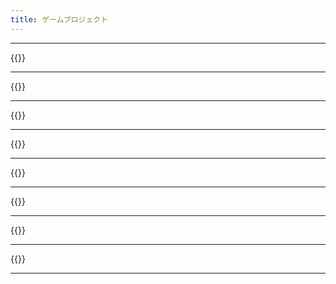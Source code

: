 ```yaml
---
title: ゲームプロジェクト
---
```


---

{{<project-entry-img name="ふわふわぷかぷかゴムテニス" date="2024" role="プログラマー、テクニカルアーティスト" desc="これはスペーステニスゲームです。6回連続でボールを打つと勝利！しかし、ネットがないとラケットは何をするべきでしょうか？答えはあなたの心の中にあります（それは暴力です）。このゲームはToJam 2024のために作られたもので、テーマは「それはそうなるべきだ！」です。" img="ffrt/ffrtbeat.png" devlog="ffrt">}}

---

{{<project-entry-img name="エコーズ・オブ・ザ・ルーツ" date="2023-2024" role="テクニカルアーティスト、リードプログラマー" desc="2024年レベルアップショーケースで最優秀芸術成就賞を受賞。Unity製の2.5Dアクションアドベンチャーゲーム。戦闘フレームワークのコーディング、シェーダー・ポストプロセス・アセットオートメーションツールなどの技術アートを担当。" img="eotr/AWARDS-min.png" devlog="eotr">}}

---

{{<project-entry-img name="動物の惑星：フラットアース [進行中]" date="2023-現在" role="プログラマー、デザイナー" desc="以前のジャムプロジェクト「アニマルプラネット」のアップグレード版。Unityで製作された（平らな）惑星ビルディング、戦略、シミュレーションゲーム。新しい災害システムが導入される予定！プロジェクトは積極的に開発中です。" img="ongoing/placeholder.png">}}

---

{{<project-entry-img name="Slimo" role="プログラマー、デザイナー、3Dアーティスト" date="2023" desc="プレイヤーがスリンクスを操作し、彼らのプリンセス、スリモを見つける3Dパズルゲーム。Unityを使用してキーボード操作で作成。トロントゲームジャム2023の3日間で制作されたゲームです。" img="slimo/0ujX43.png">}}

---

{{<project-entry-img name="Windo" role="プログラマー、デザイナー、3Dアーティスト" date="2022" desc="プレイヤーが掃除ロボットを操作して、複数のステージで家の掃除をする戦略シミュレーションゲーム。ほこりを吸い込むのではなく、吹き飛ばしてレベル内の指定されたゴミ箱に入れることが目的。簡単に聞こえますか？カトーという名前の家の猫が障害物を作り出し、困難を提供します。トロントゲームジャム2023の3日間で制作されたゲームです。" img="windo/4TlwTo1.png">}}

---

{{<project-entry-img name="射手座の日IV" role="盗作者" date="2022" desc="アニメ「涼宮ハルヒの憂鬱」のあるエピソードのファンプロジェクト。そのエピソードでは、長門有希が「射手座の日III」というゲームをプログラムしていたため、それを模倣し、図々しくも「IV」と名付けました。" img="tdos/tdos1.png">}}

---

{{<project-entry-img name="動物の惑星" date="2021" role="プログラマー、デザイナー、3Dアーティスト" desc="2021年北京国際ゲームイノベーションカンファレンス(BIGC)で参加賞（トップ13％）を受賞。球形の惑星ビルディング、戦略、シミュレーションゲームで、プレイヤーはさまざまな地形ブロックの組み合わせを発見し、全種類の動物の数量を保つことで生態系のバランスをとる必要があります。" img="animalplanet/zxRCxq.png">}}

---

{{<project-entry-img name="バンプイットアップ" date="2021" role="プログラマー、デザイナー" desc="このゲームはプレイヤーがインポートするオーディオファイルを分析し、プレイヤーが遊ぶためのビートマップを生成します。文字通りに盛り上がることが目標で、強いビートがより多くの勢いを提供します！トロントゲームジャム2023で制作されたゲームです。" img="bumpitup/zC_4R4.png" >}}

---
